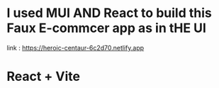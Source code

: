 # I used MUI AND React to build this Faux E-commcer app as in tHE UI
link :    https://heroic-centaur-6c2d70.netlify.app

# React + Vite
